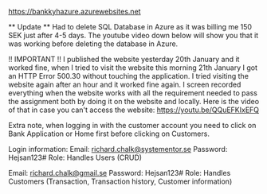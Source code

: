 https://bankkyhazure.azurewebsites.net


** Update **
Had to delete SQL Database in Azure as it was billing me 150 SEK just after 4-5 days. The youtube video down below will show you that it was working before deleting the database in Azure.

!! IMPORTANT !! 
I published the website yesterday 20th January and it worked fine, when I tried to visit the website this morning 21th January I got an HTTP Error 500.30 without touching the application.
I tried visiting the website again after an hour and it worked fine again. I screen recorded everything when the website works with all the requirement needed to pass the assignment both
by doing it on the website and locally. Here is the video of that in case you can't access the website: https://youtu.be/QQuEFKIxEFQ

Extra note, when logging in with the customer account you need to click on Bank Application or Home first before clicking on Customers. 

Login information:
Email: richard.chalk@systementor.se
Password: Hejsan123#
Role: Handles Users (CRUD)

Email: richard.chalk@gmail.se
Password: Hejsan123#
Role: Handles Customers (Transaction, Transaction history, Customer information)
